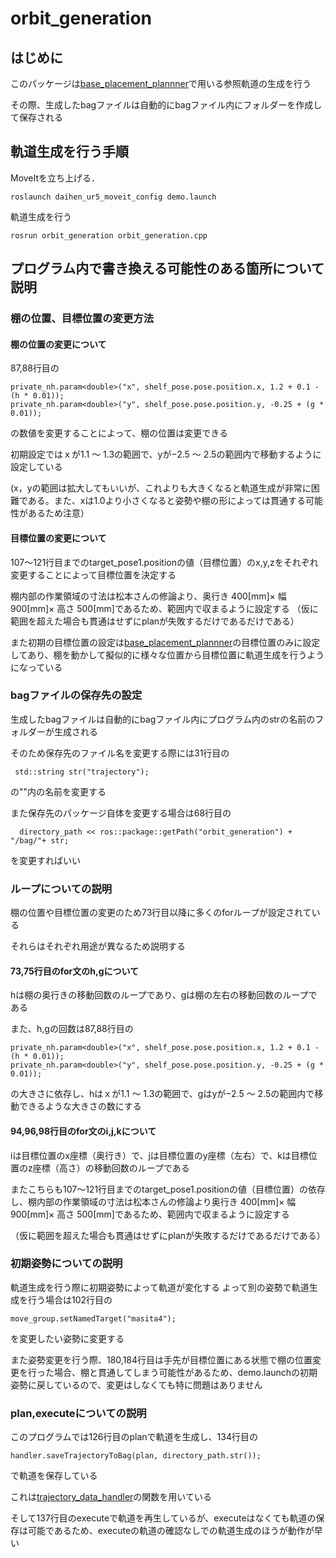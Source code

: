 # orbit_generation
## はじめに
このパッケージは[base_placement_plannner](https://github.com/takubolab/base_placement_planner)で用いる参照軌道の生成を行う

その際、生成したbagファイルは自動的にbagファイル内にフォルダーを作成して保存される
## 軌道生成を行う手順
MoveItを立ち上げる．
```
roslaunch daihen_ur5_moveit_config demo.launch
```
軌道生成を行う
```
rosrun orbit_generation orbit_generation.cpp
```
## プログラム内で書き換える可能性のある箇所について説明
### 棚の位置、目標位置の変更方法
#### 棚の位置の変更について
87,88行目の
```
private_nh.param<double>("x", shelf_pose.pose.position.x, 1.2 + 0.1 - (h * 0.01));
private_nh.param<double>("y", shelf_pose.pose.position.y, -0.25 + (g * 0.01));
```
の数値を変更することによって、棚の位置は変更できる

初期設定ではｘが1.1 〜 1.3の範囲で、yが−2.5 〜 2.5の範囲内で移動するように設定している

(x，yの範囲は拡大してもいいが、これよりも大きくなると軌道生成が非常に困難である。また、xは1.0より小さくなると姿勢や棚の形によっては貫通する可能性があるため注意）

#### 目標位置の変更について
107〜121行目までのtarget_pose1.positionの値（目標位置）のx,y,zをそれぞれ変更することによって目標位置を決定する

棚内部の作業領域の寸法は松本さんの修論より、奥行き 400[mm]× 幅 900[mm]× 高さ 500[mm]であるため、範囲内で収まるように設定する
（仮に範囲を超えた場合も貫通はせずにplanが失敗するだけであるだけである）

また初期の目標位置の設定は[base_placement_plannner](https://github.com/takubolab/base_placement_planner)の目標位置のみに設定してあり、棚を動かして擬似的に様々な位置から目標位置に軌道生成を行うようになっている

### bagファイルの保存先の設定
生成したbagファイルは自動的にbagファイル内にプログラム内のstrの名前のフォルダーが生成される

そのため保存先のファイル名を変更する際には31行目の
```
 std::string str("trajectory"); 
```
の""内の名前を変更する

また保存先のパッケージ自体を変更する場合は68行目の
```
  directory_path << ros::package::getPath("orbit_generation") + "/bag/"+ str;
```
を変更すればいい

### ループについての説明
棚の位置や目標位置の変更のため73行目以降に多くのforループが設定されている

それらはそれぞれ用途が異なるため説明する

#### 73,75行目のfor文のh,gについて
hは棚の奥行きの移動回数のループであり、gは棚の左右の移動回数のループである

また、h,gの回数は87,88行目の
```
private_nh.param<double>("x", shelf_pose.pose.position.x, 1.2 + 0.1 - (h * 0.01));
private_nh.param<double>("y", shelf_pose.pose.position.y, -0.25 + (g * 0.01));
```
の大きさに依存し、hはｘが1.1 〜 1.3の範囲で、gはyが−2.5 〜 2.5の範囲内で移動できるような大きさの数にする

#### 94,96,98行目のfor文のi,j,kについて
iは目標位置のx座標（奥行き）で、jは目標位置のy座標（左右）で、kは目標位置のz座標（高さ）の移動回数のループである

またこちらも107〜121行目までのtarget_pose1.positionの値（目標位置）の依存し、棚内部の作業領域の寸法は松本さんの修論より奥行き 400[mm]× 幅 900[mm]× 高さ 500[mm]であるため、範囲内で収まるように設定する

（仮に範囲を超えた場合も貫通はせずにplanが失敗するだけであるだけである）

### 初期姿勢についての説明
軌道生成を行う際に初期姿勢によって軌道が変化する
よって別の姿勢で軌道生成を行う場合は102行目の
```
move_group.setNamedTarget("masita4"); 
```
を変更したい姿勢に変更する

また姿勢変更を行う際、180,184行目は手先が目標位置にある状態で棚の位置変更を行った場合、棚と貫通してしまう可能性があるため、demo.launchの初期姿勢に戻しているので、変更はしなくても特に問題はありません

### plan,executeについての説明
このプログラムでは126行目のplanで軌道を生成し、134行目の
```
handler.saveTrajectoryToBag(plan, directory_path.str());
```
で軌道を保存している

これは[trajectory_data_handler](https://github.com/takubolab/trajectory_data_handler)の関数を用いている

そして137行目のexecuteで軌道を再生しているが、executeはなくても軌道の保存は可能であるため、executeの軌道の確認なしでの軌道生成のほうが動作が早い

